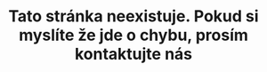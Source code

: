 ---
template: error-page
slug: /404
title: Tato stránka neexistuje. Pokud si myslíte že jde o chybu, prosím kontaktujte nás
language: cz
---